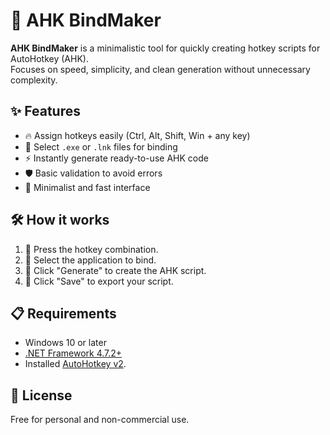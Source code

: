 # 🚀 AHK BindMaker

**AHK BindMaker** is a minimalistic tool for quickly creating hotkey scripts for AutoHotkey (AHK).  
Focuses on speed, simplicity, and clean generation without unnecessary complexity.

## ✨ Features
- 🔥 Assign hotkeys easily (Ctrl, Alt, Shift, Win + any key)
- 📂 Select `.exe` or `.lnk` files for binding
- ⚡ Instantly generate ready-to-use AHK code
- 🛡️ Basic validation to avoid errors
- 🧹 Minimalist and fast interface

## 🛠️ How it works
1. 🎯 Press the hotkey combination.
2. 📁 Select the application to bind.
3. 📝 Click "Generate" to create the AHK script.
4. 💾 Click "Save" to export your script.

## 📋 Requirements
- Windows 10 or later
- [.NET Framework 4.7.2+](https://dotnet.microsoft.com/en-us/download/dotnet-framework)
- Installed [AutoHotkey v2](https://www.autohotkey.com/).

## 📄 License
Free for personal and non-commercial use.
